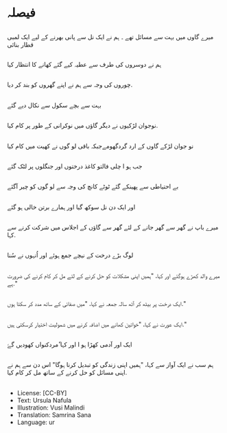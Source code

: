 # فیصلہ

##
میرے گاوں میں بہت سے مسائل تھے ۔ ہم نے ایک نل سے پانی بھرنے کے لیے ایک لمبی قطار بنائی

##
ہم نے دوسروں کی طرف سے عطیہ کیے گئے کھانے کا انتظار کیا

##
چوروں کی وجہ سے ہم نے اپنے گھروں کو بند کر دیا.

##
بہت سے بچے سکول سے نکال دیے گئے

##
نوجوان لڑکیوں نے دیگر گاؤں میں نوکرانی کے طور پر کام کیا.

##
نو جوان لڑکے گاوں کے ارد گردگھومےجبکہ باقی لو گوں نے کھیت میں کام کیا

##
جب  ہو ا چلی فالتو کاغذ درختوں اور جنگلوں پر لٹک گئے

##
بے احتیاطی سے پھینکے گئے ٹوٹے کانچ کی وجہ سے لو گوں کو چیر آگئے

##
اور ایک دن نل سوکھ گیا اور ہمارے برتن خالی ہو گئے

##
میرے باپ نے گھر سے گھر جانے کے لئے گھر سے گاؤں کے اجلاس میں شرکت کرنے سے کہا.

##
لوگ بڑے درخت کے نیچے جمع ہوئے اور اُنہوں نے سُنا

##
میرے والد کھڑے ہوگئے اور کہا، "ہمیں اپنی مشکلات کو حل کرنے کے لئے مل کر کام کرنے کی ضرورت ہے."

##
ایک درخت پر بیٹھ کر آٹھ سالہ جمعہ نے کہا، "میں صفائی کے ساتھ مدد کر سکتا ہوں."

##
ایک عورت نے کہا، "خواتین کھانے میں اضافہ کرنے میں شمولیت اختیار کرسکتی ہیں."

##
ایک اور آدمی کھڑا ہو ا اور کہا ٗمردکنواں کھودیں گےٗ

##
ہم سب نے ایک آواز سے کہا، "ہمیں اپنی زندگی کو تبدیل کرنا ہوگا" اس دن سے ہم نے اپنی مسائل کو حل کرنے کے ساتھ مل کر کام کیا.

##
* License: [CC-BY]
* Text: Ursula Nafula
* Illustration: Vusi Malindi
* Translation: Samrina Sana
* Language: ur
